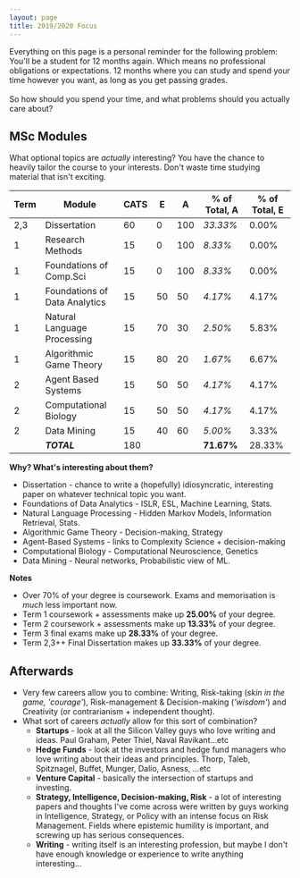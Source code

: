 ```yaml
---
layout: page
title: 2019/2020 Focus
---
```


<p class="message">
  Everything on this page is a personal reminder for the following problem:<br>
  You'll be a student for 12 months again. Which means no professional obligations or expectations. 12 months where you can study and spend your time however you want, as long as you get passing grades. <br>
  <br>
  So how should you spend your time, and what problems should you actually care about? 
</p>

## MSc Modules
What optional topics are *actually* interesting? You have the chance to heavily tailor the course to your interests. Don't waste time studying material that isn't exciting.


| Term | Module | CATS | E | A | % of Total, A | % of Total, E |
| --- | --- | --- | --- | --- | --- | --- |
| 2,3 | Dissertation | 60 | 0 | 100 | *33.33%* | 0.00% |
| 1 | Research Methods | 15 | 0 | 100 | *8.33%* | 0.00% |
| 1 | Foundations of Comp.Sci | 15 | 0| 100 | *8.33%* | 0.00% |
| 1 | Foundations of Data Analytics | 15 | 50 | 50 | *4.17%* | 4.17% |
| 1 | Natural Language Processing | 15 | 70 | 30 | *2.50%* | 5.83% |
| 1 | Algorithmic Game Theory | 15 | 80 | 20 | *1.67%* | 6.67% |
| 2 | Agent Based Systems | 15 | 50 | 50 | *4.17%* | 4.17% |
| 2 | Computational Biology | 15 | 50 | 50 | *4.17%* | 4.17% |
| 2 | Data Mining | 15 | 40 | 60 | *5.00%* | 3.33% |
|   | ***TOTAL*** | 180 |    |    |  **71.67%** | 28.33% |

**Why? What's interesting about them?**
* Dissertation - chance to write a (hopefully) idiosyncratic, interesting paper on whatever technical topic you want. 
* Foundations of Data Analytics - ISLR, ESL, Machine Learning, Stats.
* Natural Language Processing - Hidden Markov Models, Information Retrieval, Stats.
* Algorithmic Game Theory - Decision-making, Strategy
* Agent-Based Systems - links to Complexity Science + decision-making
* Computational Biology - Computational Neuroscience, Genetics
* Data Mining - Neural networks, Probabilistic view of ML.


**Notes**
* Over 70% of your degree is coursework. Exams and memorisation is *much* less important now.
* Term 1 coursework + assessments make up **25.00%** of your degree.
* Term 2 coursework + assessments make up **13.33%** of your degree.
* Term 3 final exams make up **28.33%** of your degree.
* Term 2,3++ Final Dissertation makes up **33.33%** of your degree.


## Afterwards
* Very few careers allow you to combine: Writing, Risk-taking (*skin in the game, 'courage'*), Risk-management & Decision-making (*'wisdom'*) and  Creativity (or contrarianism + independent thought).
* What sort of careers *actually* allow for this sort of combination?
    - **Startups** - look at all the Silicon Valley guys who love writing and ideas. Paul Graham, Peter Thiel, Naval Ravikant...etc
    - **Hedge Funds** - look at the investors and hedge fund managers who love writing about their ideas and principles. Thorp, Taleb, Spitznagel, Buffet, Munger, Dalio, Asness, ...etc
    - **Venture Capital** - basically the intersection of startups and investing.
    - **Strategy, Intelligence, Decision-making, Risk** - a lot of interesting papers and thoughts I've come across were written by guys working in Intelligence, Strategy, or Policy with an intense focus on Risk Management. Fields where epistemic humility is important, and screwing up has serious consequences.
    - **Writing** - writing itself is an interesting profession, but maybe I don't have enough knowledge or experience to write anything interesting...  





